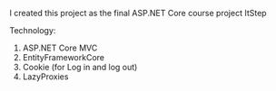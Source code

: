 I created this project as the final ASP.NET Core course project ItStep

Technology:
  1) ASP.NET Core MVC
  2) EntityFrameworkCore
  3) Cookie (for Log in and log out)
  4) LazyProxies
